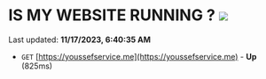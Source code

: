 # IS MY WEBSITE RUNNING ? [![](https://img.shields.io/static/v1?label=Sponsor&message=%E2%9D%A4&logo=GitHub&color=%23fe8e86)](https://github.com/sponsors/<username>)

Last updated: **11/17/2023, 6:40:35 AM**

- `GET` [https://youssefservice.me](https://youssefservice.me) - **Up** (825ms)
